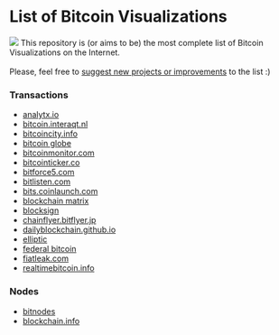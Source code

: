 # List of Bitcoin Visualizations
![](http://bitcoincity.info/tm.png)
This repository is (or aims to be) the most complete list of Bitcoin Visualizations on the Internet. <br/><br/>Please, feel free to [suggest new projects or improvements](https://github.com/micaman/BitcoinVisualizations/issues/new) to the list :)

### Transactions
- [analytx.io](http://analytx.io/map)
- [bitcoin.interaqt.nl](http://bitcoin.interaqt.nl/)
- [bitcoincity.info](http://bitcoincity.info/)
- [bitcoin globe](https://blocks.wizb.it/)
- [bitcoinmonitor.com](https://www.bitcoinmonitor.com/)
- [bitcointicker.co](http://bitcointicker.co/transactions/)
- [bitforce5.com](http://bitforce5.com/)
- [bitlisten.com](http://www.bitlisten.com/)
- [bits.coinlaunch.com](http://bits.coinlaunch.com/)
- [blockchain matrix](http://www.gatherhelp.com/tests/matrix/)
- [blocksign](https://blocksign.com/bitcoinart)
- [chainflyer.bitflyer.jp](http://chainflyer.bitflyer.jp/)
- [dailyblockchain.github.io](http://dailyblockchain.github.io/)
- [elliptic](https://www.elliptic.co/bigbang-v1.html)
- [federal bitcoin](https://federalbitcoin.herokuapp.com/)
- [fiatleak.com](http://fiatleak.com/)
- [realtimebitcoin.info](http://realtimebitcoin.info/)

### Nodes
- [bitnodes](https://bitnodes.21.co/)
- [blockchain.info](https://blockchain.info/pt/nodes-globe)
